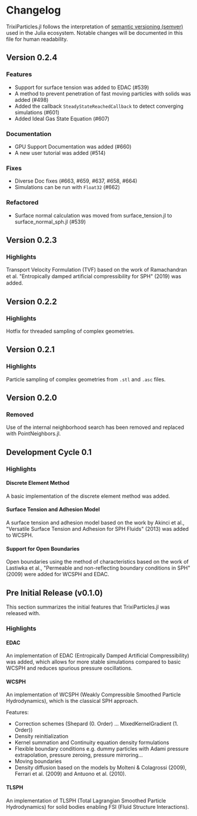 # Changelog

TrixiParticles.jl follows the interpretation of [semantic versioning (semver)](https://julialang.github.io/Pkg.jl/dev/compatibility/#Version-specifier-format-1)
used in the Julia ecosystem. Notable changes will be documented in this file for human readability.

## Version 0.2.4

### Features

- Support for surface tension was added to EDAC (#539)
- A method to prevent penetration of fast moving particles with solids was added (#498)
- Added the callback `SteadyStateReachedCallback` to detect converging simulations (#601)
- Added Ideal Gas State Equation (#607)

### Documentation

- GPU Support Documentation was added (#660)
- A new user tutorial was added (#514)

### Fixes

- Diverse Doc fixes (#663, #659, #637, #658, #664)
- Simulations can be run with `Float32` (#662)

### Refactored

- Surface normal calculation was moved from surface_tension.jl to surface_normal_sph.jl (#539)

## Version 0.2.3

### Highlights

Transport Velocity Formulation (TVF) based on the work of Ramachandran et al. "Entropically damped artiﬁcial compressibility for SPH" (2019) was added.

## Version 0.2.2

### Highlights

Hotfix for threaded sampling of complex geometries.

## Version 0.2.1

### Highlights

Particle sampling of complex geometries from `.stl` and `.asc` files.

## Version 0.2.0

### Removed

Use of the internal neighborhood search has been removed and replaced with PointNeighbors.jl.

## Development Cycle 0.1

### Highlights

#### Discrete Element Method

A basic implementation of the discrete element method was added.

#### Surface Tension and Adhesion Model

A surface tension and adhesion model based on the work by Akinci et al., "Versatile Surface Tension and Adhesion for SPH Fluids" (2013) was added to WCSPH.

#### Support for Open Boundaries

Open boundaries using the method of characteristics based on the work of Lastiwka et al., "Permeable and non-reflecting boundary conditions in SPH" (2009) were added for WCSPH and EDAC.

## Pre Initial Release (v0.1.0)

This section summarizes the initial features that TrixiParticles.jl was released with.

### Highlights
#### EDAC

An implementation of EDAC (Entropically Damped Artificial Compressibility) was added,
which allows for more stable simulations compared to basic WCSPH and reduces spurious pressure oscillations.

#### WCSPH

An implementation of WCSPH (Weakly Compressible Smoothed Particle Hydrodynamics), which is the classical SPH approach.

Features:

- Correction schemes (Shepard (0. Order) ... MixedKernelGradient (1. Order))
- Density reinitialization
- Kernel summation and Continuity equation density formulations
- Flexible boundary conditions e.g. dummy particles with Adami pressure extrapolation, pressure zeroing, pressure mirroring...
- Moving boundaries
- Density diffusion based on the models by Molteni & Colagrossi (2009), Ferrari et al. (2009) and Antuono et al. (2010).


#### TLSPH

An implementation of TLSPH (Total Lagrangian Smoothed Particle Hydrodynamics) for solid bodies enabling FSI (Fluid Structure Interactions).
